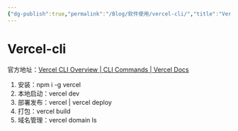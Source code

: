 ```yaml
---
{"dg-publish":true,"permalink":"/Blog/软件使用/vercel-cli/","title":"Vercel-CLI 使用","noteIcon":""}
---
```



# Vercel-cli 

官方地址：[Vercel CLI Overview | CLI Commands | Vercel Docs](https://vercel.com/docs/cli)

1. 安装：npm i -g vercel 
2. 本地启动：vercel dev
3. 部署发布：vercel | vercel deploy
4. 打包：vercel build 
5. 域名管理：vercel domain ls 